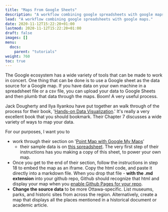 ```yaml
---
title: "Maps From Google Sheets"
description: "A workflow combining google spreadsheets with google maps. "
lead: "A workflow combining google spreadsheets with google maps."
date: 2020-11-12T15:22:20+01:00
lastmod: 2020-11-12T15:22:20+01:00
draft: false
images: []
menu:
  docs:
    parent: "tutorials"
weight: 760
toc: true
---
```


The Google ecosystem has a wide variety of tools that can be made to work in concert. One thing that can be done is to use a Google sheet as the data source for a Google map. If you have data on your own machine in a spreadsheet file or a csv file, you can upload your data to Google Sheets and then plumb that data through the maps. Boom! A very useful process.

Jack Dougherty and Ilya Ilyankou have put together an walk through of the process for their book, '[Hands-on Data Visualization](https://handsondataviz.org/).' It's really a very excellent book that you should bookmark. Their Chapter 7 discusses a wide variety of ways to map your data.

For our purposes, I want you to
+ work through their section on '[Point Map with Google My Maps](https://handsondataviz.org/mymaps.html)'
  + their sample data is on [this spreadsheet](https://docs.google.com/spreadsheets/d/11nSoyGUxDJiBe5VZflDnaaqgWMdWyIUNnjNLMlGOPLk/edit#gid=312385679). The very first step of their instructions has you making a copy of this sheet, to power your own map.
+ Once you get to the end of their section, follow the instructions in step 18 to embed the map as an iframe. Copy the html code, and paste it directly into a markdown file. When you drop that file - **with the .md extension** into your github repo, Github should recognize that html and display your map when you [enable Github Pages for your repo](https://guides.github.com/features/pages/).
+ **Change the source data** to be more Ottawa-specific. List museums, parks, and historic sites from across the region. Alternatively, create a map that displays all the places mentioned in a historical document or academic article.
